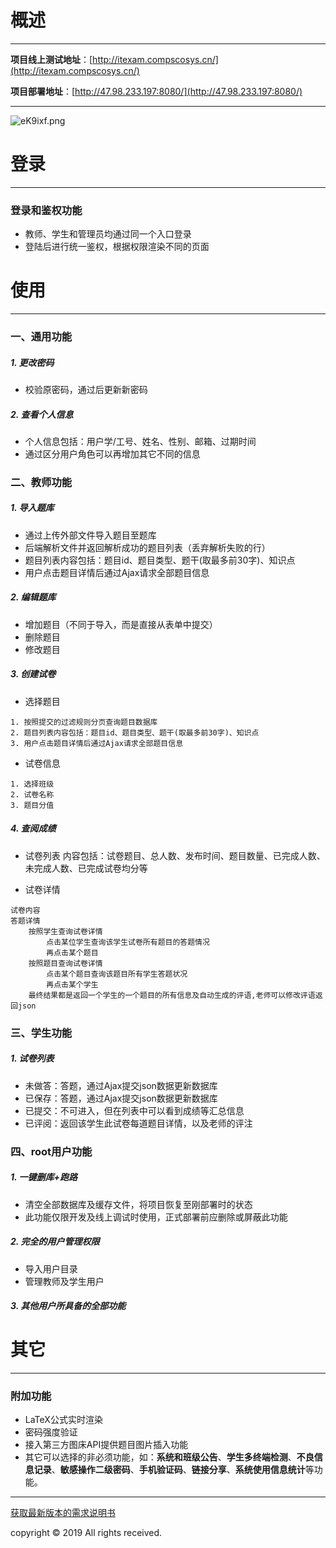 # 概述
---
**项目线上测试地址**：[http://itexam.compscosys.cn/](http://itexam.compscosys.cn/)

**项目部署地址**：[http://47.98.233.197:8080/](http://47.98.233.197:8080/)

---

![eK9ixf.png](https://s2.ax1x.com/2019/07/27/eK9ixf.png)

# 登录
---
### 登录和鉴权功能
- 教师、学生和管理员均通过同一个入口登录
- 登陆后进行统一鉴权，根据权限渲染不同的页面

# 使用
---
### 一、通用功能
##### 1. 更改密码
- 校验原密码，通过后更新新密码

##### 2. 查看个人信息
- 个人信息包括：用户学/工号、姓名、性别、邮箱、过期时间
- 通过区分用户角色可以再增加其它不同的信息

### 二、教师功能
##### 1. 导入题库
- 通过上传外部文件导入题目至题库
- 后端解析文件并返回解析成功的题目列表（丢弃解析失败的行）
- 题目列表内容包括：题目id、题目类型、题干(取最多前30字)、知识点
- 用户点击题目详情后通过Ajax请求全部题目信息
    
##### 2. 编辑题库
- 增加题目（不同于导入，而是直接从表单中提交）
- 删除题目
- 修改题目

##### 3. 创建试卷
- 选择题目
```
1. 按照提交的过滤规则分页查询题目数据库
2. 题目列表内容包括：题目id、题目类型、题干(取最多前30字)、知识点
3. 用户点击题目详情后通过Ajax请求全部题目信息
```

- 试卷信息
```
1. 选择班级
2. 试卷名称
3. 题目分值
```

##### 4. 查阅成绩
- 试卷列表
内容包括：试卷题目、总人数、发布时间、题目数量、已完成人数、未完成人数、已完成试卷均分等

- 试卷详情
```
试卷内容
答题详情
    按照学生查询试卷详情
        点击某位学生查询该学生试卷所有题目的答题情况
        再点击某个题目
    按照题目查询试卷详情
        点击某个题目查询该题目所有学生答题状况
        再点击某个学生
    最终结果都是返回一个学生的一个题目的所有信息及自动生成的评语,老师可以修改评语返回json
```

### 三、学生功能
##### 1. 试卷列表
- 未做答：答题，通过Ajax提交json数据更新数据库
- 已保存：答题，通过Ajax提交json数据更新数据库
- 已提交：不可进入，但在列表中可以看到成绩等汇总信息
- 已评阅：返回该学生此试卷每道题目详情，以及老师的评注

### 四、root用户功能
##### 1. 一键删库+跑路
- 清空全部数据库及缓存文件，将项目恢复至刚部署时的状态
- 此功能仅限开发及线上调试时使用，正式部署前应删除或屏蔽此功能

##### 2. 完全的用户管理权限
- 导入用户目录
- 管理教师及学生用户

##### 3. 其他用户所具备的全部功能

# 其它
---
### 附加功能
- LaTeX公式实时渲染
- 密码强度验证
- 接入第三方图床API提供题目图片插入功能
- 其它可以选择的非必须功能，如：**系统和班级公告**、**学生多终端检测**、**不良信息记录**、**敏感操作二级密码**、**手机验证码**、**链接分享**、**系统使用信息统计**等功能。

---
[获取最新版本的需求说明书](https://www.jianshu.com/p/d76842bf319b)

copyright &copy; 2019 All rights received.
